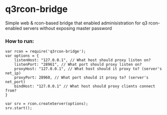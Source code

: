 q3rcon-bridge
=============

Simple web &amp; rcon-based bridge that enabled adminisistration for q3 rcon-enabled servers without exposing master password


### How to run:
```node
var rcon = require('q3rcon-bridge');
var options = {
	listenHost: "127.0.0.1", // What host should proxy listen on?
	listenPort: "28961", // What port should proxy listen on?
	proxyHost: "127.0.0.1", // What host should it proxy to? (server's net_ip)
	proxyPort: 28960, // What port should it proxy to? (server's net_port)
	bindHost: "127.0.0.1" // What host should proxy clients connect from?
}

var srv = rcon.createServer(options);
srv.start();
```
